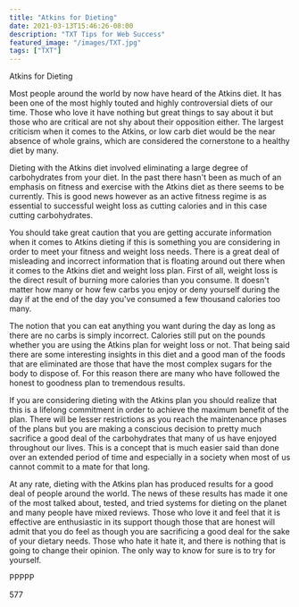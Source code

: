 ```yaml
---
title: "Atkins for Dieting"
date: 2021-03-13T15:46:26-08:00
description: "TXT Tips for Web Success"
featured_image: "/images/TXT.jpg"
tags: ["TXT"]
---
```


Atkins for Dieting

Most people around the world by now have heard of the Atkins diet. It has been one of the most highly touted and highly controversial diets of our time. Those who love it have nothing but great things to say about it but those who are critical are not shy about their opposition either. The largest criticism when it comes to the Atkins, or low carb diet would be the near absence of whole grains, which are considered the cornerstone to a healthy diet by many.

Dieting with the Atkins diet involved eliminating a large degree of carbohydrates from your diet. In the past there hasn't been as much of an emphasis on fitness and exercise with the Atkins diet as there seems to be currently. This is good news however as an active fitness regime is as essential to successful weight loss as cutting calories and in this case cutting carbohydrates.

You should take great caution that you are getting accurate information when it comes to Atkins dieting if this is something you are considering in order to meet your fitness and weight loss needs. There is a great deal of misleading and incorrect information that is floating around out there when it comes to the Atkins diet and weight loss plan. First of all, weight loss is the direct result of burning more calories than you consume. It doesn't matter how many or how few carbs you enjoy or deny yourself during the day if at the end of the day you've consumed a few thousand calories too many. 

The notion that you can eat anything you want during the day as long as there are no carbs is simply incorrect. Calories still put on the pounds whether you are using the Atkins plan for weight loss or not. That being said there are some interesting insights in this diet and a good man of the foods that are eliminated are those that have the most complex sugars for the body to dispose of. For this reason there are many who have followed the honest to goodness plan to tremendous results. 

If you are considering dieting with the Atkins plan you should realize that this is a lifelong commitment in order to achieve the maximum benefit of the plan. There will be lesser restrictions as you reach the maintenance phases of the plans but you are making a conscious decision to pretty much sacrifice a good deal of the carbohydrates that many of us have enjoyed throughout our lives. This is a concept that is much easier said than done over an extended period of time and especially in a society when most of us cannot commit to a mate for that long. 

At any rate, dieting with the Atkins plan has produced results for a good deal of people around the world. The news of these results has made it one of the most talked about, tested, and tried systems for dieting on the planet and many people have mixed reviews. Those who love it and feel that it is effective are enthusiastic in its support though those that are honest will admit that you do feel as though you are sacrificing a good deal for the sake of your dietary needs. Those who hate it hate it, and there is nothing that is going to change their opinion. The only way to know for sure is to try for yourself.

PPPPP

577

